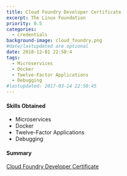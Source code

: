 ```yaml
---
title: Cloud Foundry Developer Certificate
excerpt: The Linux Foundation
priority: 0.5
categories:
  - credentials
background-image: cloud_foundry.png
#date/lastupdated are optional
date: 2018-12-01 22:50:4
tags:
  - Microservices
  - Docker
  - Twelve-Factor Applications
  - Debugging
#lastupdated: 2017-03-14 22:50:45
---
```

<h4>Skills Obtained</h4>
<ul class="techlist">
<li><span class="tech">Microservices</span></li>
<li><span class="tech">Docker</span></li>
<li><span class="tech">Twelve-Factor Applications</span></li>
<li><span class="tech">Debugging</span></li>

</ul>

<h4>Summary</h4>
<a href = "https://www.youracclaim.com/badges/00dbd58c-39ce-42a1-b0a4-360b24b43f09/linked_in_profile" target="_blank">
Cloud Foundry Developer Certificate</a>
